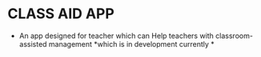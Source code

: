 # CLASS AID APP
* An app designed for teacher which can Help teachers with classroom-assisted management
*which is in development currently * 
